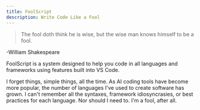 ```yaml
---
title: FoolScript
description: Write Code Like a Fool
---
```


> The fool doth think he is wise, but the wise man knows himself to be a fool.

-William Shakespeare

FoolScript is a system designed to help you code in all languages and frameworks using features built into VS Code.

I forget things, simple things, all the time. As AI coding tools have become more popular, the number of languages I've used to create software has grown. I can't remember all the syntaxes, framework idiosyncrasies, or best practices for each language. Nor should I need to. I'm a fool, after all.